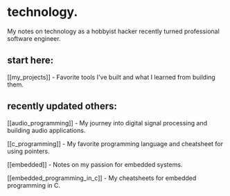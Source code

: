 # technology.

My notes on technology as a hobbyist hacker recently turned professional software engineer.

## start here:

[[my_projects]] - Favorite tools I've built and what I learned from building them.

## recently updated others:

[[audio_programming]] - My journey into digital signal processing and building audio applications.

[[c_programming]] - My favorite programming language and cheatsheet for using pointers.

[[embedded]] - Notes on my passion for embedded systems.

[[embedded_programming_in_c]] - My cheatsheets for embedded programming in C.